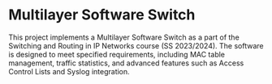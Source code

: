# Multilayer Software Switch

This project implements a Multilayer Software Switch as a part of the Switching and Routing in IP Networks course (SS 2023/2024). The software is designed to meet specified requirements, including MAC table management, traffic statistics, and advanced features such as Access Control Lists and Syslog integration.
